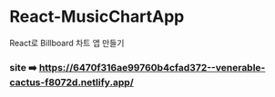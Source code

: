 # React-MusicChartApp
React로 Billboard 차트 앱 만들기
### site ➡️ https://6470f316ae99760b4cfad372--venerable-cactus-f8072d.netlify.app/

